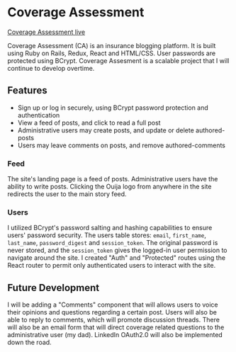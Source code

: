 # Coverage Assessment

[Coverage Assessment live](http://coverageassessment.com/ "Coverage Assessment's Homepage")

Coverage Assessment (CA) is an insurance blogging platform. It is built using Ruby on Rails, Redux, React and HTML/CSS. User passwords are protected using BCrypt. Coverage Assesment is a scalable project that I will continue to develop overtime.

## Features

* Sign up or log in securely, using BCrypt password protection and authentication
* View a feed of posts, and click to read a full post
* Administrative users may create posts, and update or delete authored-posts
* Users may leave comments on posts, and remove authored-comments

### Feed

The site's landing page is a feed of posts. Administrative users have the ability to write posts. Clicking the Ouija logo from anywhere in the site redirects the user to the main story feed.

### Users

I utilized BCrypt's password salting and hashing capabilities to ensure users' password security. The users table stores: `email`, `first_name`, `last_name`, `password_digest` and `session_token`. The original password is never stored, and the `session_token` gives the logged-in user permission to navigate around the site. I created "Auth" and "Protected" routes using the React router to permit only authenticated users to interact with the site.

## Future Development

I will be adding a "Comments" component that will allows users to voice their opinions and questions regarding a certain post. Users will also be able to reply to comments, which will promote discussion threads. There will also be an email form that will direct coverage related questions to the administrative user (my dad). LinkedIn OAuth2.0 will also be implemented down the road.
